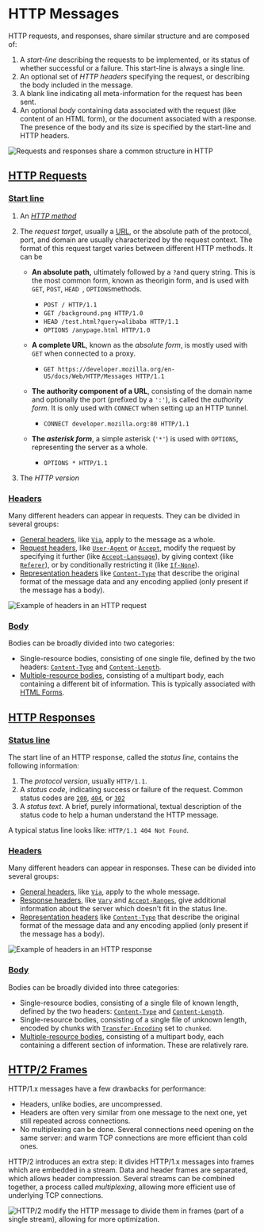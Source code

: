 # HTTP Messages

HTTP requests, and responses, share similar structure and are composed of:

1. A *start-line* describing the requests to be implemented, or its status of whether successful or a failure. This start-line is always a single line.
2. An optional set of *HTTP headers* specifying the request, or describing the body included in the message.
3. A blank line indicating all meta-information for the request has been sent.
4. An optional *body* containing data associated with the request (like content of an HTML form), or the document associated with a response. The presence of the body and its size is specified by the start-line and HTTP headers.

![Requests and responses share a common structure in HTTP](https://developer.mozilla.org/en-US/docs/Web/HTTP/Messages/httpmsgstructure2.png)

## [HTTP Requests](https://developer.mozilla.org/en-US/docs/Web/HTTP/Messages#http_requests)

### [Start line](https://developer.mozilla.org/en-US/docs/Web/HTTP/Messages#start_line)

1. An *[HTTP method](https://developer.mozilla.org/en-US/docs/Web/HTTP/Methods)*

2. The *request target*, usually a [URL](https://developer.mozilla.org/en-US/docs/Glossary/URL), or the absolute path of the protocol, port, and domain are usually characterized by the request context. The format of this request target varies between different HTTP methods. It can be

   - **An absolute path,** ultimately followed by a `?`and query string. This is the most common form, known as theorigin form, and is used with `GET`, `POST`, `HEAD `, `OPTIONS`methods.
     - `POST / HTTP/1.1`
     - `GET /background.png HTTP/1.0`
     - `HEAD /test.html?query=alibaba HTTP/1.1`
     - `OPTIONS /anypage.html HTTP/1.0`

   - **A complete URL**, known as the *absolute form*, is mostly used with `GET` when connected to a proxy. 
     - `GET https://developer.mozilla.org/en-US/docs/Web/HTTP/Messages HTTP/1.1`
   - **The authority component of a URL**, consisting of the domain name and optionally the port (prefixed by a `':'`), is called the *authority form*. It is only used with `CONNECT` when setting up an HTTP tunnel. 
     - `CONNECT developer.mozilla.org:80 HTTP/1.1`
   - **The *asterisk form***, a simple asterisk (`'*'`) is used with `OPTIONS`, representing the server as a whole. 
     - `OPTIONS * HTTP/1.1`

3. The *HTTP version*

### [Headers](https://developer.mozilla.org/en-US/docs/Web/HTTP/Messages#headers)

Many different headers can appear in requests. They can be divided in several groups:

- [General headers](https://developer.mozilla.org/en-US/docs/Glossary/General_header), like [`Via`](https://developer.mozilla.org/en-US/docs/Web/HTTP/Headers/Via), apply to the message as a whole.
- [Request headers](https://developer.mozilla.org/en-US/docs/Glossary/Request_header), like [`User-Agent`](https://developer.mozilla.org/en-US/docs/Web/HTTP/Headers/User-Agent) or [`Accept`](https://developer.mozilla.org/en-US/docs/Web/HTTP/Headers/Accept), modify the request by specifying it further (like [`Accept-Language`](https://developer.mozilla.org/en-US/docs/Web/HTTP/Headers/Accept-Language)), by giving context (like [`Referer`](https://developer.mozilla.org/en-US/docs/Web/HTTP/Headers/Referer)), or by conditionally restricting it (like [`If-None`](https://developer.mozilla.org/en-US/docs/Web/HTTP/Headers/If-None)).
- [Representation headers](https://developer.mozilla.org/en-US/docs/Glossary/Representation_header) like [`Content-Type`](https://developer.mozilla.org/en-US/docs/Web/HTTP/Headers/Content-Type) that describe the original format of the message data and any encoding applied (only present if the message has a body).

<img src="https://developer.mozilla.org/en-US/docs/Web/HTTP/Messages/http_request_headers3.png" alt="Example of headers in an HTTP request" />

### [Body](https://developer.mozilla.org/en-US/docs/Web/HTTP/Messages#body)

Bodies can be broadly divided into two categories:

- Single-resource bodies, consisting of one single file, defined by the two headers: [`Content-Type`](https://developer.mozilla.org/en-US/docs/Web/HTTP/Headers/Content-Type) and [`Content-Length`](https://developer.mozilla.org/en-US/docs/Web/HTTP/Headers/Content-Length).
- [Multiple-resource bodies](https://developer.mozilla.org/en-US/docs/Web/HTTP/Basics_of_HTTP/MIME_types#multipartform-data), consisting of a multipart body, each containing a different bit of information. This is typically associated with [HTML Forms](https://developer.mozilla.org/en-US/docs/Learn/Forms).

## [HTTP Responses](https://developer.mozilla.org/en-US/docs/Web/HTTP/Messages#http_responses)

### [Status line](https://developer.mozilla.org/en-US/docs/Web/HTTP/Messages#status_line)

The start line of an HTTP response, called the *status line*, contains the following information:

1. The *protocol version*, usually `HTTP/1.1`.
2. A *status code*, indicating success or failure of the request. Common status codes are [`200`](https://developer.mozilla.org/en-US/docs/Web/HTTP/Status/200), [`404`](https://developer.mozilla.org/en-US/docs/Web/HTTP/Status/404), or [`302`](https://developer.mozilla.org/en-US/docs/Web/HTTP/Status/302)
3. A *status text*. A brief, purely informational, textual description of the status code to help a human understand the HTTP message.

A typical status line looks like: `HTTP/1.1 404 Not Found`.

### [Headers](https://developer.mozilla.org/en-US/docs/Web/HTTP/Messages#headers_2)

Many different headers can appear in responses. These can be divided into several groups:

- [General headers](https://developer.mozilla.org/en-US/docs/Glossary/General_header), like [`Via`](https://developer.mozilla.org/en-US/docs/Web/HTTP/Headers/Via), apply to the whole message.
- [Response headers](https://developer.mozilla.org/en-US/docs/Glossary/Response_header), like [`Vary`](https://developer.mozilla.org/en-US/docs/Web/HTTP/Headers/Vary) and [`Accept-Ranges`](https://developer.mozilla.org/en-US/docs/Web/HTTP/Headers/Accept-Ranges), give additional information about the server which doesn't fit in the status line.
- [Representation headers](https://developer.mozilla.org/en-US/docs/Glossary/Representation_header) like [`Content-Type`](https://developer.mozilla.org/en-US/docs/Web/HTTP/Headers/Content-Type) that describe the original format of the message data and any encoding applied (only present if the message has a body).

![Example of headers in an HTTP response](https://developer.mozilla.org/en-US/docs/Web/HTTP/Messages/http_response_headers3.png)

### [Body](https://developer.mozilla.org/en-US/docs/Web/HTTP/Messages#body_2)

Bodies can be broadly divided into three categories:

- Single-resource bodies, consisting of a single file of known length, defined by the two headers: [`Content-Type`](https://developer.mozilla.org/en-US/docs/Web/HTTP/Headers/Content-Type) and [`Content-Length`](https://developer.mozilla.org/en-US/docs/Web/HTTP/Headers/Content-Length).
- Single-resource bodies, consisting of a single file of unknown length, encoded by chunks with [`Transfer-Encoding`](https://developer.mozilla.org/en-US/docs/Web/HTTP/Headers/Transfer-Encoding) set to `chunked`.
- [Multiple-resource bodies](https://developer.mozilla.org/en-US/docs/Web/HTTP/Basics_of_HTTP/MIME_types#multipartform-data), consisting of a multipart body, each containing a different section of information. These are relatively rare.

## [HTTP/2 Frames](https://developer.mozilla.org/en-US/docs/Web/HTTP/Messages#http2_frames)

HTTP/1.x messages have a few drawbacks for performance:

- Headers, unlike bodies, are uncompressed.
- Headers are often very similar from one message to the next one, yet still repeated across connections.
- No multiplexing can be done. Several connections need opening on the same server: and warm TCP connections are more efficient than cold ones.

HTTP/2 introduces an extra step: it divides HTTP/1.x messages into frames which are embedded in a stream. Data and header frames are separated, which allows header compression. Several streams can be combined together, a process called *multiplexing*, allowing more efficient use of underlying TCP connections.

![HTTP/2 modify the HTTP message to divide them in frames (part of a single stream), allowing for more optimization.](https://developer.mozilla.org/en-US/docs/Web/HTTP/Messages/binary_framing2.png)
